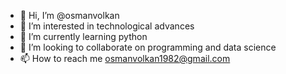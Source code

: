 - 👋 Hi, I’m @osmanvolkan
- 👀 I’m interested in technological advances
- 🌱 I’m currently learning python
- 💞️ I’m looking to collaborate on programming and data science
- 📫 How to reach me osmanvolkan1982@gmail.com







<!---
osmanvolkan/osmanvolkan is a ✨ special ✨ repository because its `README.md` (this file) appears on your GitHub profile.
You can click the Preview link to take a look at your changes.
--->
